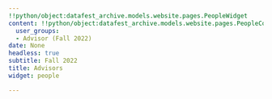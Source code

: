 ```yaml
---
!!python/object:datafest_archive.models.website.pages.PeopleWidget
content: !!python/object:datafest_archive.models.website.pages.PeopleContent
  user_groups:
  - Advisor (Fall 2022)
date: None
headless: true
subtitle: Fall 2022
title: Advisors
widget: people

---
```

